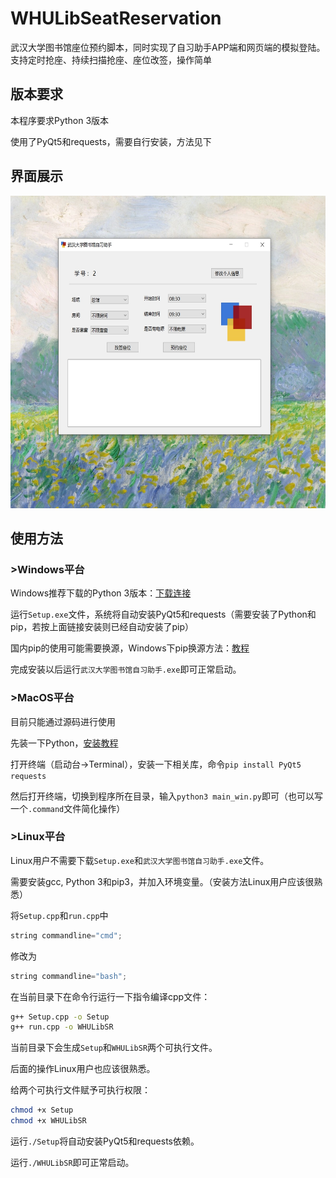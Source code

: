 # WHULibSeatReservation
武汉大学图书馆座位预约脚本，同时实现了自习助手APP端和网页端的模拟登陆。支持定时抢座、持续扫描抢座、座位改签，操作简单

## 版本要求
本程序要求Python 3版本

使用了PyQt5和requests，需要自行安装，方法见下

## 界面展示

<div align=center>
  <img src="https://github.com/idocx/WHULibSeatReservation/blob/master/demo.jpg" height="500"/>
</div>


## 使用方法
### >Windows平台
Windows推荐下载的Python 3版本：[下载连接](https://www.anaconda.com/distribution/)

运行```Setup.exe```文件，系统将自动安装PyQt5和requests（需要安装了Python和pip，若按上面链接安装则已经自动安装了pip）

国内pip的使用可能需要换源，Windows下pip换源方法：[教程](https://blog.csdn.net/Artprog/article/details/75632723)

完成安装以后运行```武汉大学图书馆自习助手.exe```即可正常启动。

### >MacOS平台
目前只能通过源码进行使用

先装一下Python，[安装教程](https://pythonguidecn.readthedocs.io/zh/latest/starting/install3/osx.html)

打开终端（启动台->Terminal），安装一下相关库，命令```pip install PyQt5 requests```

然后打开终端，切换到程序所在目录，输入```python3 main_win.py```即可（也可以写一个```.command```文件简化操作）

### >Linux平台
Linux用户不需要下载```Setup.exe```和```武汉大学图书馆自习助手.exe```文件。

需要安装gcc, Python 3和pip3，并加入环境变量。（安装方法Linux用户应该很熟悉）

将```Setup.cpp```和```run.cpp```中

```C++
string commandline="cmd";
```

修改为

```C++
string commandline="bash";
```

在当前目录下在命令行运行一下指令编译cpp文件：
```bash
g++ Setup.cpp -o Setup
g++ run.cpp -o WHULibSR
```

当前目录下会生成```Setup```和```WHULibSR```两个可执行文件。

后面的操作Linux用户也应该很熟悉。

给两个可执行文件赋予可执行权限：
```bash
chmod +x Setup
chmod +x WHULibSR
```

运行```./Setup```将自动安装PyQt5和requests依赖。

运行```./WHULibSR```即可正常启动。
